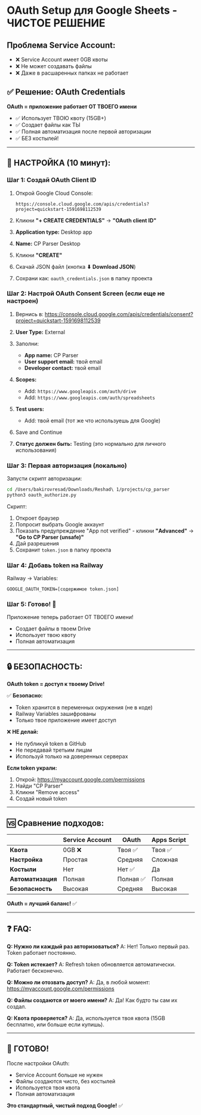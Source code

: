 # OAuth Setup для Google Sheets - ЧИСТОЕ РЕШЕНИЕ

## Проблема Service Account:
- ❌ Service Account имеет 0GB квоты
- ❌ Не может создавать файлы
- ❌ Даже в расшаренных папках не работает

## ✅ Решение: OAuth Credentials

**OAuth = приложение работает ОТ ТВОЕГО имени**
- ✅ Использует ТВОЮ квоту (15GB+)
- ✅ Создает файлы как ТЫ
- ✅ Полная автоматизация после первой авторизации
- ✅ БЕЗ костылей!

---

## 📝 НАСТРОЙКА (10 минут):

### Шаг 1: Создай OAuth Client ID

1. Открой Google Cloud Console:
   ```
   https://console.cloud.google.com/apis/credentials?project=quickstart-1591698112539
   ```

2. Кликни **"+ CREATE CREDENTIALS"** → **"OAuth client ID"**

3. **Application type:** Desktop app

4. **Name:** CP Parser Desktop

5. Кликни **"CREATE"**

6. Скачай JSON файл (кнопка **⬇ Download JSON**)

7. Сохрани как: `oauth_credentials.json` в папку проекта

### Шаг 2: Настрой OAuth Consent Screen (если еще не настроен)

1. Вернись в: https://console.cloud.google.com/apis/credentials/consent?project=quickstart-1591698112539

2. **User Type:** External

3. Заполни:
   - **App name:** CP Parser
   - **User support email:** твой email
   - **Developer contact:** твой email

4. **Scopes:** 
   - Add: `https://www.googleapis.com/auth/drive`
   - Add: `https://www.googleapis.com/auth/spreadsheets`

5. **Test users:**
   - Add: твой email (тот же что используешь для Google)

6. Save and Continue

7. **Статус должен быть:** Testing (это нормально для личного использования)

### Шаг 3: Первая авторизация (локально)

Запусти скрипт авторизации:

```bash
cd /Users/bakirovresad/Downloads/Reshad\ 1/projects/cp_parser
python3 oauth_authorize.py
```

Скрипт:
1. Откроет браузер
2. Попросит выбрать Google аккаунт
3. Показать предупреждение "App not verified" - кликни **"Advanced"** → **"Go to CP Parser (unsafe)"**
4. Дай разрешения
5. Сохранит `token.json` в папку проекта

### Шаг 4: Добавь token на Railway

Railway → Variables:
```
GOOGLE_OAUTH_TOKEN=[содержимое token.json]
```

### Шаг 5: Готово! 🎉

Приложение теперь работает ОТ ТВОЕГО имени!
- Создает файлы в твоем Drive
- Использует твою квоту
- Полная автоматизация

---

## 🔒 БЕЗОПАСНОСТЬ:

**OAuth token = доступ к твоему Drive!**

✅ **Безопасно:**
- Token хранится в переменных окружения (не в коде)
- Railway Variables зашифрованы
- Только твое приложение имеет доступ

❌ **НЕ делай:**
- Не публикуй token в GitHub
- Не передавай третьим лицам
- Используй только на доверенных серверах

**Если token украли:**
1. Открой: https://myaccount.google.com/permissions
2. Найди "CP Parser"
3. Кликни "Remove access"
4. Создай новый token

---

## 🆚 Сравнение подходов:

| | Service Account | OAuth | Apps Script |
|---|---|---|---|
| **Квота** | 0GB ❌ | Твоя ✅ | Твоя ✅ |
| **Настройка** | Простая | Средняя | Сложная |
| **Костыли** | Нет | Нет ✅ | Да |
| **Автоматизация** | Полная | Полная ✅ | Полная |
| **Безопасность** | Высокая | Средняя | Высокая |

**OAuth = лучший баланс!** ✅

---

## ❓ FAQ:

**Q: Нужно ли каждый раз авторизоваться?**
A: Нет! Только первый раз. Token работает постоянно.

**Q: Token истекает?**
A: Refresh token обновляется автоматически. Работает бесконечно.

**Q: Можно ли отозвать доступ?**
A: Да, в любой момент: https://myaccount.google.com/permissions

**Q: Файлы создаются от моего имени?**
A: Да! Как будто ты сам их создал.

**Q: Квота проверяется?**
A: Да, используется твоя квота (15GB бесплатно, или больше если купишь).

---

## 🚀 ГОТОВО!

После настройки OAuth:
- Service Account больше не нужен
- Файлы создаются чисто, без костылей
- Используется твоя квота
- Полная автоматизация

**Это стандартный, чистый подход Google!** ✅

